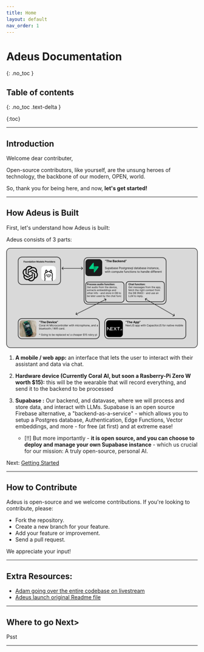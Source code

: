 ```yaml
---
title: Home
layout: default
nav_order: 1
---
```


# Adeus Documentation

{: .no_toc }

## Table of contents

{: .no_toc .text-delta }

{:toc}

---

## Introduction

Welcome dear contributer,

Open-source contributors, like yourself, are the unsung heroes of technology, the backbone of our modern, OPEN, world.

So, thank you for being here, and now, **let's get started!**

---

## How Adeus is Built

First, let's understand how Adeus is built:

Adeus consists of 3 parts:

![ADeus diagram](./images/adeus_diagram.png)

1. **A mobile / web app:**
   an interface that lets the user to interact with their assistant and data via chat.

2. **Hardware device (Currently Coral AI, but soon a Rasberry-Pi Zero W worth $15):** this will be the wearable that will record everything, and send it to the backend to be processed
3. **Supabase :** Our backend, and datavase, where we will process and store data, and interact with LLMs.
   Supabase is an open source Firebase alternative, a "backend-as-a-service" - which allows you to setup a Postgres database, Authentication, Edge Functions, Vector embeddings, and more - for free (at first) and at extreme ease!
   - [!!] But more importantly - **it is open source, and you can choose to deploy and manage your own Supabase instance** - which us crucial for our mission: A truly open-source, personal AI.

Next: [Getting Started](https://docs.adeus.ai/getting_started.html)

---

## How to Contribute

Adeus is open-source and we welcome contributions. If you're looking to contribute, please:

- Fork the repository.
- Create a new branch for your feature.
- Add your feature or improvement.
- Send a pull request.

We appreciate your input!

---

## Extra Resources:

- [Adam going over the entire codebase on livestream](https://www.youtube.com/watch?v=NoKahoN7nYE)
- [Adeus launch original Readme file](https://docs.adeus.ai/archive/launch_readme.html)

---

## Where to go Next>

Psst

---
